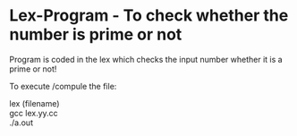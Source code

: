 # Lex-Program - To check whether the number is prime or not

Program is coded in the lex which checks the input number whether it is a prime or not!  

To execute /compule the file:

lex (filename)  
gcc lex.yy.cc  
./a.out  

